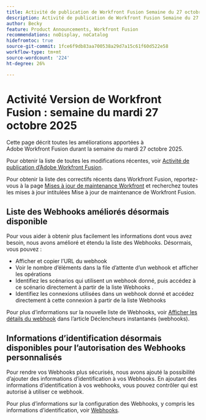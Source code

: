 ```yaml
---
title: Activité de publication de Workfront Fusion Semaine du 27 octobre 2025
description: Activité de publication de Workfront Fusion Semaine du 27 octobre 2025
author: Becky
feature: Product Announcements, Workfront Fusion
recommendations: noDisplay, noCatalog
hidefromtoc: true
source-git-commit: 1fce6f9db83aa700538a29d7a15c61f60d522e58
workflow-type: tm+mt
source-wordcount: '224'
ht-degree: 26%

---
```


# Activité Version de Workfront Fusion : semaine du mardi 27 octobre 2025

Cette page décrit toutes les améliorations apportées à Adobe Workfront Fusion durant la semaine du mardi 27 octobre 2025.

Pour obtenir la liste de toutes les modifications récentes, voir [Activité de publication d’Adobe Workfront Fusion](/help/workfront-fusion/fusion-product-releases/fusion-release-activity.md).

Pour obtenir la liste des correctifs récents dans Workfront Fusion, reportez-vous à la page [Mises à jour de maintenance Workfront](https://experienceleague.adobe.com/en/docs/workfront-known-issues/releases/current-updates) et recherchez toutes les mises à jour intitulées Mise à jour de maintenance de Workfront Fusion.

## Liste des Webhooks améliorés désormais disponible

Pour vous aider à obtenir plus facilement les informations dont vous avez besoin, nous avons amélioré et étendu la liste des Webhooks. Désormais, vous pouvez :

* Afficher et copier l’URL du webhook
* Voir le nombre d’éléments dans la file d’attente d’un webhook et afficher les opérations
* Identifiez les scénarios qui utilisent un webhook donné, puis accédez à ce scénario directement à partir de la liste Webhooks .
* Identifiez les connexions utilisées dans un webhook donné et accédez directement à cette connexion à partir de la liste Webhooks

Pour plus d’informations sur la nouvelle liste de Webhooks, voir [Afficher les détails du webhook](/help/workfront-fusion/references/modules/webhooks-reference.md#view-webhook-details) dans l’article Déclencheurs instantanés (webhooks).

## Informations d’identification désormais disponibles pour l’autorisation des Webhooks personnalisés

Pour rendre vos Webhooks plus sécurisés, nous avons ajouté la possibilité d’ajouter des informations d’identification à vos Webhooks. En ajoutant des informations d’identification à vos webhooks, vous pouvez contrôler qui est autorisé à utiliser ce webhook.

Pour plus d’informations sur la configuration des Webhooks, y compris les informations d’identification, voir [Webhooks](/help/workfront-fusion/references/apps-and-modules/universal-connectors/webhooks-updated.md).

